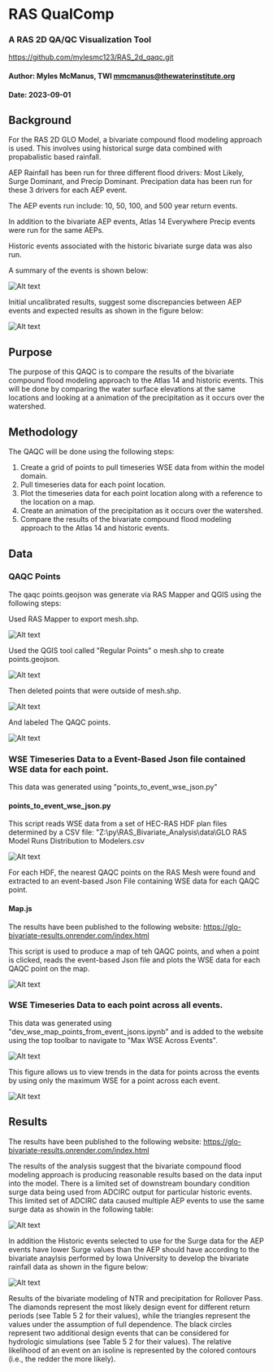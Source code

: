 
# RAS QualComp

### A RAS 2D QA/QC Visualization Tool

https://github.com/mylesmc123/RAS_2d_qaqc.git

#### Author: Myles McManus, TWI mmcmanus@thewaterinstitute.org
#### Date: 2023-09-01

## Background

For the RAS 2D GLO Model, a bivariate compound flood modeling approach is used. This involves using historical surge data combined with propabalistic based rainfall.

AEP Rainfall has been run for three different flood drivers: Most Likely, Surge Dominant, and Precip Dominant. Precipation data has been run for these 3 drivers for each AEP event.

The AEP events run include: 10, 50, 100, and 500 year return events.

In addition to the bivariate AEP events, Atlas 14 Everywhere Precip events were run for the same AEPs.

Historic events associated with the historic bivariate surge data was also run.

A summary of the events is shown below:

![Alt text](data/image.png)

Initial uncalibrated results, suggest some discrepancies between AEP events and expected results as shown in the figure below:

![Alt text](data/image-1.png)

## Purpose

The purpose of this QAQC is to compare the results of the bivariate compound flood modeling approach to the Atlas 14 and historic events. This will be done by comparing the water surface elevations at the same locations and looking at a animation of the precipitation as it occurs over the watershed.

## Methodology

The QAQC will be done using the following steps:

1. Create a grid of points to pull timeseries WSE data from within the model domain.
2. Pull timeseries data for each point location.
3. Plot the timeseries data for each point location along with a reference to the location on a map.
4. Create an animation of the precipitation as it occurs over the watershed.
5. Compare the results of the bivariate compound flood modeling approach to the Atlas 14 and historic events.

## Data

### QAQC Points

The qaqc points.geojson was generate via RAS Mapper and QGIS using the following steps:

Used RAS Mapper to export mesh.shp.


![Alt text](data/RASMapper.png)


Used the QGIS tool called "Regular Points" o mesh.shp to create points.geojson.

![Alt text](<data/QGIS Regular Points.png>)


Then deleted points that were outside of mesh.shp.

![Alt text](<data/GLO Clipped Regular Points.png>)

And labeled The QAQC points.


![Alt text](data/basin_points.png)



### WSE Timeseries Data to a Event-Based Json file contained WSE data for each point.
This data was generated using "points_to_event_wse_json.py"

#### points_to_event_wse_json.py

This script reads WSE data from a set of HEC-RAS HDF plan files determined by a CSV file: "Z:\py\RAS_Bivariate_Analysis\data\GLO RAS Model Runs Distribution to Modelers.csv


![Alt text](data/image.png)

For each HDF, the nearest QAQC points on the RAS Mesh were found and extracted to an event-based Json File containing WSE data for each QAQC point.

#### Map.js

The results have been published to the following website: 
https://glo-bivariate-results.onrender.com/index.html

This script is used to produce a map of teh QAQC points, and when a point is clicked, reads the event-based Json file and plots the WSE data for each QAQC point on the map.


![Alt text](<data/website map.png>)

### WSE Timeseries Data to each point across all events.
This data was generated using "dev_wse_map_points_from_event_jsons.ipynb" and is added to the website using the top toolbar to navigate to "Max WSE Across Events". 


![Alt text](data/toolbar.png)

This figure allows us to view trends in the data for points across the events by using only the maximum WSE for a point across each event.


![Alt text](<data/max wse.png>)
## Results

The results have been published to the following website: 
https://glo-bivariate-results.onrender.com/index.html

The results of the analysis suggest that the bivariate compound flood modeling approach is producing reasonable results based on the data input into the model. There is a limited set of downstream boundary condition surge data being used from ADCIRC output for particular historic events. This limited set of ADCIRC data caused multiple AEP events to use the same surge data as showin in the following table:

![Alt text](<data/AEP Surge Historic Selected Table.png>)


 In addition the Historic events selected to use for the Surge data for the AEP events have lower Surge values than the AEP should have according to the bivariate anaylsis performed by Iowa University to develop the bivariate rainfall data as shown in the figure below:


![Alt text](<data/Bivariate Results - Rollover Pass.png>)


Results of the bivariate modeling of NTR and precipitation for Rollover Pass. The diamonds represent the most likely design event for different return periods (see Table 5 2 for their values), while the triangles represent the values under the assumption of full dependence. The black circles represent two additional design events that can be considered for hydrologic simulations (see Table 5 2 for their values). The relative likelihood of an event on an isoline is represented by the colored contours (i.e., the redder the more likely). 
